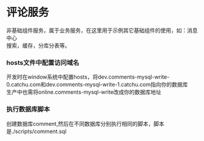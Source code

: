 # 评论服务

非基础组件服务，属于业务服务，在这里用于示例其它基础组件的使用，如：消息中心  
搜索，缓存，分库分表等。

### hosts文件中配置访问域名
开发时在window系统中配置hosts，将dev.comments-mysql-write-0.catchu.com和dev.comments-mysql-write-1.catchu.com指向你的数据库  
生产中也需将online.comments-mysql-write改成你的数据库地址

### 执行数据库脚本
创建数据库comment,然后在不同数据库分别执行相同的脚本，脚本是./scripts/comment.sql

